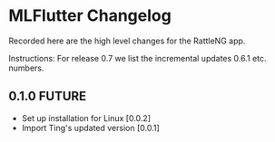 # MLFlutter Changelog

Recorded here are the high level changes for the RattleNG app.

Instructions: For release 0.7 we list the incremental updates 0.6.1 etc.
numbers.

## 0.1.0 FUTURE

+ Set up installation for Linux [0.0.2]
+ Import Ting's updated version [0.0.1]
